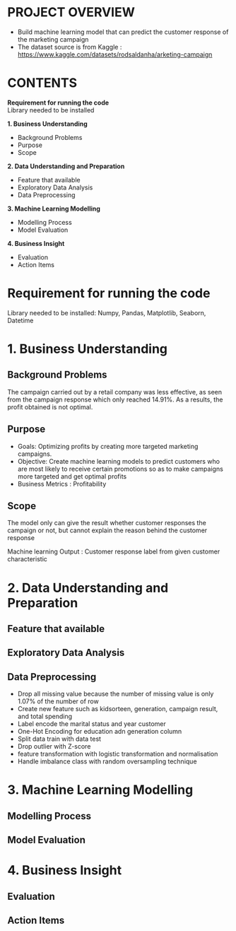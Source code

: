 # PROJECT OVERVIEW
- Build machine learning model that can predict the customer response of the marketing campaign 
- The dataset source is from Kaggle : https://www.kaggle.com/datasets/rodsaldanha/arketing-campaign

# CONTENTS
<b> Requirement for running the code </b> <br>
Library needed to be installed

<b> 1. Business Understanding </b>
- Background Problems
- Purpose
- Scope

<b> 2. Data Understanding and Preparation </b>
- Feature that available
- Exploratory Data Analysis
- Data Preprocessing

<b> 3. Machine Learning Modelling </b>
- Modelling Process
- Model Evaluation

<b> 4. Business Insight </b>
- Evaluation
- Action Items  

# <b> Requirement for running the code </b>
Library needed to be installed:
Numpy, Pandas, Matplotlib, Seaborn, Datetime
# <b> 1. Business Understanding </b>
## Background Problems
The campaign carried out by a retail company was less effective, as seen from the campaign response which only reached 14.91%. As a results, the profit obtained is not optimal.

## Purpose
- Goals: Optimizing profits by creating more targeted marketing campaigns.
- Objective: Create machine learning models to predict customers who are most likely to receive certain promotions so as to make campaigns more targeted and get optimal profits
- Business Metrics : Profitability

## Scope
The model only can give the result whether customer responses the campaign or not, but cannot explain the reason behind the customer response

Machine learning Output : Customer response label from given customer characteristic

# <b> 2. Data Understanding and Preparation </b>
## Feature that available

## Exploratory Data Analysis
## Data Preprocessing
- Drop all missing value because the number of missing value is only 1.07% of the number of row
- Create new feature such as kidsorteen, generation, campaign result, and total spending
- Label encode the marital status and year customer
- One-Hot Encoding for education adn generation column
- Split data train with data test
- Drop outlier with Z-score
- feature transformation with logistic transformation and normalisation
- Handle imbalance class with random oversampling technique

# <b> 3. Machine Learning Modelling </b>
## Modelling Process
## Model Evaluation

# <b> 4. Business Insight </b>
## Evaluation
## Action Items  
